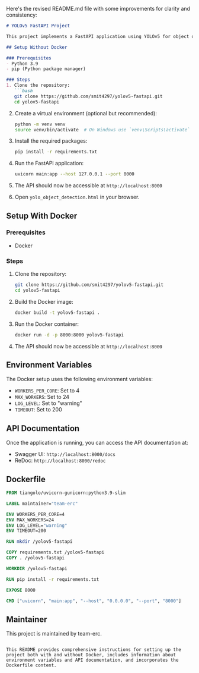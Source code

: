 Here's the revised README.md file with some improvements for clarity and consistency:

```markdown
# YOLOv5 FastAPI Project

This project implements a FastAPI application using YOLOv5 for object detection.

## Setup Without Docker

### Prerequisites
- Python 3.9
- pip (Python package manager)

### Steps
1. Clone the repository:
   ```bash
   git clone https://github.com/smit4297/yolov5-fastapi.git
   cd yolov5-fastapi
   ```

2. Create a virtual environment (optional but recommended):
   ```bash
   python -m venv venv
   source venv/bin/activate  # On Windows use `venv\Scripts\activate`
   ```

3. Install the required packages:
   ```bash
   pip install -r requirements.txt
   ```

4. Run the FastAPI application:
   ```bash
   uvicorn main:app --host 127.0.0.1 --port 8000
   ```

5. The API should now be accessible at `http://localhost:8000`

6. Open `yolo_object_detection.html` in your browser.

## Setup With Docker

### Prerequisites
- Docker

### Steps
1. Clone the repository:
   ```bash
   git clone https://github.com/smit4297/yolov5-fastapi.git
   cd yolov5-fastapi
   ```

2. Build the Docker image:
   ```bash
   docker build -t yolov5-fastapi .
   ```

3. Run the Docker container:
   ```bash
   docker run -d -p 8000:8000 yolov5-fastapi
   ```

4. The API should now be accessible at `http://localhost:8000`

## Environment Variables

The Docker setup uses the following environment variables:
- `WORKERS_PER_CORE`: Set to 4
- `MAX_WORKERS`: Set to 24
- `LOG_LEVEL`: Set to "warning"
- `TIMEOUT`: Set to 200

## API Documentation

Once the application is running, you can access the API documentation at:
- Swagger UI: `http://localhost:8000/docs`
- ReDoc: `http://localhost:8000/redoc`

## Dockerfile

```dockerfile
FROM tiangolo/uvicorn-gunicorn:python3.9-slim

LABEL maintainer="team-erc"

ENV WORKERS_PER_CORE=4
ENV MAX_WORKERS=24
ENV LOG_LEVEL="warning"
ENV TIMEOUT=200

RUN mkdir /yolov5-fastapi

COPY requirements.txt /yolov5-fastapi
COPY . /yolov5-fastapi

WORKDIR /yolov5-fastapi

RUN pip install -r requirements.txt

EXPOSE 8000

CMD ["uvicorn", "main:app", "--host", "0.0.0.0", "--port", "8000"]
```

## Maintainer

This project is maintained by team-erc.
```

This README provides comprehensive instructions for setting up the project both with and without Docker, includes information about environment variables and API documentation, and incorporates the Dockerfile content.

